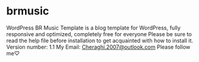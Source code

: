 # brmusic
WordPress BR Music Template is a blog template for WordPress, fully responsive and optimized, completely free for everyone
Please be sure to read the help file before installation to get acquainted with how to install it.
Version number: 1.1
My Email: Cheraghi.2007@outlook.com
Please follow me♡

